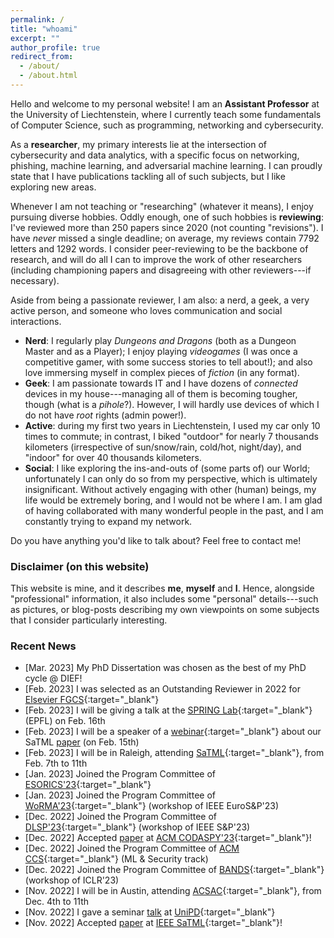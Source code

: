 ```yaml
---
permalink: /
title: "whoami"
excerpt: ""
author_profile: true
redirect_from: 
  - /about/
  - /about.html
---
```

Hello and welcome to my personal website! I am an **Assistant Professor** at the University of Liechtenstein, where I currently teach some fundamentals of Computer Science, such as programming, networking and cybersecurity. 

As a **researcher**, my primary interests lie at the intersection of cybersecurity and data analytics, with a specific focus on networking, phishing, machine learning, and adversarial machine learning. I can proudly state that I have publications tackling all of such subjects, but I like exploring new areas. 

Whenever I am not teaching or "researching" (whatever it means), I enjoy pursuing diverse hobbies. Oddly enough, one of such hobbies is **reviewing**: I've reviewed more than 250 papers since 2020 (not counting "revisions"). I have _never_ missed a single deadline; on average, my reviews contain 7792 letters and 1292 words. I consider peer-reviewing to be the backbone of research, and will do all I can to improve the work of other researchers (including championing papers and disagreeing with other reviewers---if necessary). 

Aside from being a passionate reviewer, I am also: a nerd, a geek, a very active person, and someone who loves communication and social interactions.
* **Nerd**: I regularly play _Dungeons and Dragons_ (both as a Dungeon Master and as a Player); I enjoy playing _videogames_ (I was once a competitive gamer, with some success stories to tell about!); and also love immersing myself in complex pieces of *fiction* (in any format).
* **Geek**: I am passionate towards IT and I have dozens of _connected_ devices in my house---managing all of them is becoming tougher, though (what is a _pihole_?). However, I will hardly use devices of which I do not have _root_ rights (admin power!). 
* **Active**: during my first two years in Liechtenstein, I used my car only 10 times to commute; in contrast, I biked "outdoor" for nearly 7 thousands kilometers (irrespective of sun/snow/rain, cold/hot, night/day), and "indoor" for over 40 thousands kilometers. 
* **Social**: I like exploring the ins-and-outs of (some parts of) our World; unfortunately I can only do so from my perspective, which is ultimately insignificant. Without actively engaging with other (human) beings, my life would be extremely boring, and I would not be where I am. I am glad of having collaborated with many wonderful people in the past, and I am constantly trying to expand my network.  

Do you have anything you'd like to talk about? Feel free to contact me!

### Disclaimer (on this website)

This website is mine, and it describes **me**, **myself** and **I**. Hence, alongside "professional" information, it also includes some "personal" details---such as pictures, or blog-posts describing my own viewpoints on some subjects that I consider particularly interesting.


### Recent News

* [Mar. 2023] <i class="fa fa-award"></i> My PhD Dissertation was chosen as the best of my PhD cycle @ DIEF!
* [Feb. 2023] <i class="fa fa-award"></i> I was selected as an Outstanding Reviewer in 2022 for [Elsevier FGCS](https://www.sciencedirect.com/journal/future-generation-computer-systems/about/news){:target="_blank"} 
* [Feb. 2023] <i class="fa fa-comment-dots"></i> I will be giving a talk at the [SPRING Lab](https://spring.epfl.ch/research/){:target="_blank"} (EPFL) on Feb. 16th
* [Feb. 2023] <i class="fa fa-comment-dots"></i> I will be a speaker of a [webinar](https://us06web.zoom.us/webinar/register/5616759829947/WN_b5VZdl8jQ4uMJzDTe0y1LQ){:target="_blank"} about our SaTML [paper](https://www.giovanniapruzzese.com/publications/satml23) (on Feb. 15th)
* [Feb. 2023] <i class="fa fa-plane"></i> I will be in Raleigh, attending [SaTML](https://satml.org/){:target="_blank"}, from Feb. 7th to 11th
* [Jan. 2023] <i class="fa fa-users"></i> Joined the Program Committee of [ESORICS'23](https://esorics2023.org/organizers/pcmembers/){:target="_blank"}
* [Jan. 2023] <i class="fa fa-users"></i> Joined the Program Committee of [WoRMA'23](https://worma.gitlab.io/2023/){:target="_blank"} (workshop of IEEE EuroS&P'23)
* [Dec. 2022] <i class="fa fa-users"></i> Joined the Program Committee of [DLSP'23](https://dls2023.ieee-security.org/){:target="_blank"} (workshop of IEEE S&P'23)
* [Dec. 2022] <i class="fa fa-newspaper"></i> Accepted [paper](publications/codaspy23) at [ACM CODASPY'23](http://www.codaspy.org/2023/){:target="_blank"}!
* [Dec. 2022] <i class="fa fa-users"></i> Joined the Program Committee of [ACM CCS](https://www.sigsac.org/ccs/CCS2023/){:target="_blank"} (ML & Security track)
* [Dec. 2022] <i class="fa fa-users"></i> Joined the Program Committee of [BANDS](https://iclr23-bands.github.io/){:target="_blank"} (workshop of ICLR'23)
* [Nov. 2022] <i class="fa fa-plane"></i> I will be in Austin, attending [ACSAC](https://www.acsac.org/2022/){:target="_blank"}, from Dec. 4th to 11th
* [Nov. 2022] <i class="fa fa-comment-dots"></i> I gave a seminar [talk](/talks/unipd22) at [UniPD](https://en.didattica.unipd.it/off/2022/LM/SC/SC2598/000ZZ/SCQ1098227/N0){:target="_blank"}
* [Nov. 2022] <i class="fa fa-newspaper"></i> Accepted [paper](publications/satml23) at [IEEE SaTML](https://satml.org/accepted-papers/){:target="_blank"}!

